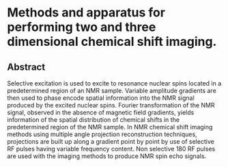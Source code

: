 # Methods and apparatus for performing two and three dimensional chemical shift imaging.

## Abstract
Selective excitation is used to excite to resonance nuclear spins located in a predetermined region of an NMR sample. Variable amplitude gradients are then used to phase encode spatial information into the NMR signal produced by the excited nuclear spins. Fourier transformation of the NMR signal, observed in the absence of magnetic field gradients, yields information of the spatial distribution of chemical shifts in the predetermined region of the NMR sample. In NMR chemical shift imaging methods using multiple angle projection reconstruction techniques, projections are built up along a gradient point by point by use of selective RF pulses having variable frequency content. Non selective 180 RF pulses are used with the imaging methods to produce NMR spin echo signals.